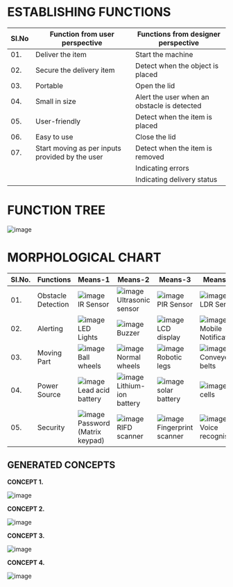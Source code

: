 # ESTABLISHING FUNCTIONS
|  SI.No |  Function from user perspective  |  Functions from designer perspective  |
|--------|----------------------------------|---------------------------------------|
|01.|Deliver the item|Start the machine|
|02.|Secure the delivery item|Detect when the object is placed|
|03.|Portable|Open the lid|
|04.|Small in size|Alert the user when an obstacle is detected|
|05.| User-friendly|Detect when the item is placed|
|06.|Easy to use|Close the lid|Indicating after task completion|
|07.|Start moving as per inputs provided by the user|Detect when the item is removed|
|||Indicating errors|
|||Indicating delivery status|


# FUNCTION TREE

![image](https://user-images.githubusercontent.com/105161049/171979906-618928cd-dd9f-4629-96df-0078c4be9fc1.png)

# MORPHOLOGICAL CHART

|  SI.No.  |  Functions  |  Means-1  |  Means-2  |  Means-3  |  Means-4  |
|----------|-------------|-----------|-----------|-----------|-----------|
|01.|Obstacle Detection |![image](https://user-images.githubusercontent.com/105161049/169313819-9d95aa8a-e8e8-424e-884f-a6fd655ea40e.png)IR Sensor|![image](https://user-images.githubusercontent.com/105161049/169313953-74c73360-8ab3-418e-ac8a-7ba318d1d722.png)Ultrasonic sensor|![image](https://user-images.githubusercontent.com/105161049/169314090-2c2b658b-9ee8-4201-9ea2-93099eeb86a9.png)PIR Sensor|![image](https://user-images.githubusercontent.com/105161049/169314175-7c3dfb04-c32b-428d-9421-57b5777bc308.png)LDR Sensor|
|02.|Alerting|![image](https://user-images.githubusercontent.com/105161049/169316045-0f34fa32-c6df-4021-876a-f423f1616091.png)LED Lights|![image](https://user-images.githubusercontent.com/105161049/169315856-80f00014-f044-479c-bfa5-636dc81672c6.png)Buzzer|![image](https://user-images.githubusercontent.com/105161049/169316587-ef51758d-7ef7-4aa0-be24-f492c7eb6900.png)LCD display|![image](https://user-images.githubusercontent.com/105161049/171268406-447e5c5a-ae21-4c9e-8eb4-b5c9044707cb.png)Mobile Notification|
|03.|Moving Part|![image](https://user-images.githubusercontent.com/105161049/169682938-17793a3f-19b8-477c-9b81-5d8ec774f087.png)Ball wheels|![image](https://user-images.githubusercontent.com/105161049/169320795-bc8c6a27-b2f8-4c63-8236-bee3bddbbd97.png)Normal wheels|![image](https://user-images.githubusercontent.com/105161049/169352322-4a6009a7-23a6-4119-9ae1-092b0c91f91a.png)Robotic legs|![image](https://user-images.githubusercontent.com/105161049/169320958-ebe9fe67-0e11-4b12-8b47-35a0b3ebc305.png)Conveyer belts|
|04.|Power Source|![image](https://user-images.githubusercontent.com/105161049/169346867-2ac84825-83c8-4d13-91a0-1b4261b8d26c.png)Lead acid battery|![image](https://user-images.githubusercontent.com/105161049/169348081-18d2a932-fc93-41ac-be30-ac8c654260ef.png)Lithium-ion battery|![image](https://user-images.githubusercontent.com/105161049/169348863-a9068d20-7b1b-457c-acda-c02bff34cf5c.png)solar battery|![image](https://user-images.githubusercontent.com/105161049/169348385-7cf1bb83-7269-4e5c-b4ec-b9e7eae6ed80.png)cells|
|05.|Security|![image](https://user-images.githubusercontent.com/105161049/171733290-a11f7f9e-aafa-45b2-85bf-0e00b04274c9.png)Password (Matrix keypad)|![image](https://user-images.githubusercontent.com/105161049/171733008-8896e284-96fd-4d10-b31a-bc87be1a1b8a.png)RIFD scanner|![image](https://user-images.githubusercontent.com/105161049/171734721-d1dcd45a-69bf-4725-8f01-cb8930858b88.png)Fingerprint scanner|![image](https://user-images.githubusercontent.com/105161049/171735290-90d6cc4e-6d74-4462-a2b2-16132e258b69.png)Voice recognision|





## GENERATED CONCEPTS

**CONCEPT 1.**


![image](https://user-images.githubusercontent.com/105161049/169688626-fab941b5-ed11-45cc-aeec-031d928d06bc.png)


**CONCEPT 2.**

![image](https://user-images.githubusercontent.com/105161049/171478598-5681ed26-2893-4c1e-b91c-9033ca50964e.png)



**CONCEPT 3.**

![image](https://user-images.githubusercontent.com/105161049/169688728-372a7a1f-3600-4bac-964d-56fc80b0e841.png)



**CONCEPT 4.**

![image](https://user-images.githubusercontent.com/105161049/171479763-d6668771-590b-410a-bec6-5b26d27df276.png)




